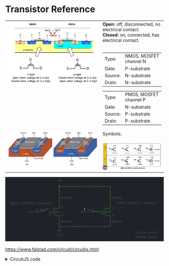 # Transistor Reference

<table width='100%'>
<tr>
<td valign='top'>
    <img src='./images/nmos-pmos.png' width='100%'>
</td>
<td valign='top' width='40%'>
    <b>Open</b>: off, disconnected, no electrical contact.<br>
    <b>Closed</b>: on, connected, has electrical contact.<br><br>
    <table>
    <tr>
        <td>Type:</td><td>NMOS, MOSFET channel N</td>
    </tr>
    <tr>
        <td>Gate:</td><td>P-substrate</td>
    </tr>
    <tr>
        <td>Source:</td><td>N-substrate</td>
    </tr>
    <tr>
        <td>Drain:</td><td>N-substrate</td>
    </tr>
    </table>
    <table>
    <tr>
        <td>Type:</td><td>PMOS, MOSFET channel P</td>
    </tr>
    <tr>
        <td>Gate:</td><td>N-substrate</td>
    </tr>
    <tr>
        <td>Source:</td><td>P-substrate</td>
    </tr>
    <tr>
        <td>Drain:</td><td>P-substrate</td>
    </tr>
    </table>
</td>
</tr>
<tr>
    <td valign='top'>
        <img src='images/Figure_11-Semiconductor_Handbook_800w.jpg' >
    </td>
    <td valign='top'>
        Symbols:<br><br>
        <img src='images/symbols-nmos-pmos-transistor.png' >
    </td>
</tr>
</table>

<img src='images/Peek 21-04-2023 16-19.gif' >

<a href='https://www.falstad.com/circuit/circuitjs.html' target='_blank'>https://www.falstad.com/circuit/circuitjs.html</a>

<details>
    <summary>CircuitJS code</summary>
    
```
$ 1 0.000005 2.3728258192205156 44 5 50 5e-11
f 304 240 352 240 0 1.5 0.02
172 256 240 224 240 0 7 5 5 0 0 0.5 Gate Voltage
w 352 256 352 304 3
w 352 224 352 128 3
172 352 128 352 96 0 7 5 5 0 0 0.5 Drain Voltage
g 352 304 352 320 0 0
s 272 240 304 240 0 1 false
f 528 240 576 240 1 1.5 0.02
s 496 240 528 240 0 0 false
172 480 240 448 240 0 7 5 5 0 0 0.5 Gate Voltage
w 576 128 576 224 3
w 352 128 576 128 0
w 576 256 576 304 3
w 576 304 352 304 0
x 359 224 369 227 4 15 D
x 306 256 317 259 4 15 G
x 360 258 370 261 4 15 S
x 584 225 594 228 4 15 S
x 584 260 594 263 4 15 D
x 533 254 544 257 4 15 G
x 134 207 321 210 4 15 NMOS,\sMOSFET\schannel\sN
x 603 205 788 208 4 15 PMOS,\sMOSFET\schannel\sP
x 337 346 370 349 4 15 GND
x 686 335 786 338 4 15 Current:\syellow
x 686 354 782 357 4 15 Voltage:\sgreen
w 480 240 496 240 3
w 256 240 272 240 3
o 0 64 0 4099 5 0.2 0 6 0 3 0 0 0 3 7 0 7 3
```

</details>




